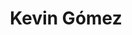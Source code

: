 ---
layout: autor
title: Kevin Gómez
posicion: Autor
generosAutor: Cómic
selloAutor:
paisAutor:
selloAutor:

imagenAutor:
---